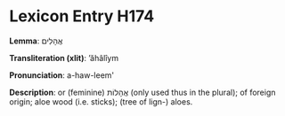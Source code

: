 # Lexicon Entry H174

**Lemma**: אֲהָלִים

**Transliteration (xlit)**: ʼăhâlîym

**Pronunciation**: a-haw-leem'

**Description**:
or (feminine) אֲהָלוֹת (only used thus in the plural); of foreign origin; aloe wood (i.e. sticks); (tree of lign-) aloes.
